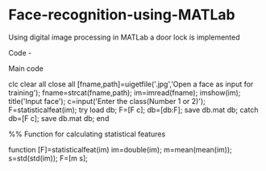 # Face-recognition-using-MATLab
Using digital image processing in MATLab a door lock is implemented

Code -

Main code

clc
clear all
close all
[fname,path]=uigetfile('.jpg','Open a face as input for training');
fname=strcat(fname,path);
im=imread(fname);
imshow(im);
title('Input face');
c=input('Enter the class(Number 1 or 2)');
F=statisticalfeat(im);
try
    load db;
    F=[F c];
    db=[db:F];
    save db.mat db;
catch
    db=[F c];
    save db.mat db;
end

%% Function for calculating statistical features

function [F]=statisticalfeat(im)
im=double(im);
m=mean(mean(im));
s=std(std(im));
F=[m s];
